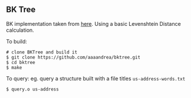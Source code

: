 ## BK Tree

BK implementation taken from [here](https://daniel-j-h.github.io/post/nearest-neighbors-in-metric-spaces/).
Using a basic Levenshtein Distance calculation.


To build:

```
# clone BKTree and build it
$ git clone https://github.com/aaaandrea/bktree.git
$ cd bktree
$ make
```

To query:
eg. query a structure built with a file titles `us-address-words.txt`

```
$ query.o us-address
```
